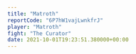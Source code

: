 ```yaml
---
title: "Matroth"
reportCode: "6P7hW1vajLwnkfrJ"
player: "Matroth"
fight: "The Curator"
date: 2021-10-01T19:23:51.380000+00:00
---
```

